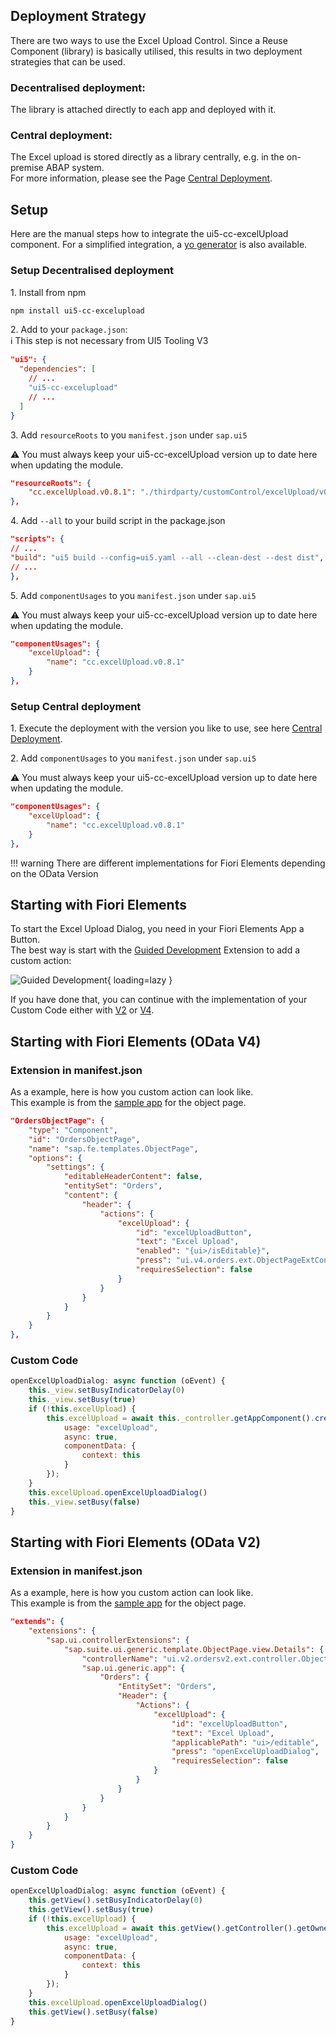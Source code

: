 ## Deployment Strategy

There are two ways to use the Excel Upload Control.
Since a Reuse Component (library) is basically utilised, this results in two deployment strategies that can be used.  
### Decentralised deployment:
The library is attached directly to each app and deployed with it.  
### Central deployment:
The Excel upload is stored directly as a library centrally, e.g. in the on-premise ABAP system.  
For more information, please see the Page [Central Deployment](../../../ui5-cc-excelUpload/pages/CentralDeployment).

## Setup

Here are the manual steps how to integrate the ui5-cc-excelUpload component. For a simplified integration, a [yo generator](../../../ui5-cc-excelUpload/pages/Generator) is also available.
### Setup Decentralised deployment

1\. Install from npm

```sh
npm install ui5-cc-excelupload
```

2\.  Add to your `package.json`:  
:information_source: This step is not necessary from UI5 Tooling V3

````json
"ui5": {
  "dependencies": [
    // ...
    "ui5-cc-excelupload"
    // ...
  ]
}
````

3\. Add `resourceRoots` to you `manifest.json` under `sap.ui5`
   
⚠️ You must always keep your ui5-cc-excelUpload version up to date here when updating the module.

````json
"resourceRoots": {
    "cc.excelUpload.v0.8.1": "./thirdparty/customControl/excelUpload/v0/8/1"
},
````

4\. Add `--all` to your build script in the package.json
````json
"scripts": {
// ...
"build": "ui5 build --config=ui5.yaml --all --clean-dest --dest dist",
// ...
},
````

5\. Add `componentUsages` to you `manifest.json` under `sap.ui5`
   
⚠️ You must always keep your ui5-cc-excelUpload version up to date here when updating the module.

````json
"componentUsages": {
    "excelUpload": {
        "name": "cc.excelUpload.v0.8.1"
    }
},
````

### Setup Central deployment

1\. Execute the deployment with the version you like to use, see here [Central Deployment](../../../ui5-cc-excelUpload/pages/CentralDeployment).

2\. Add `componentUsages` to you `manifest.json` under `sap.ui5`
   
⚠️ You must always keep your ui5-cc-excelUpload version up to date here when updating the module.

````json
"componentUsages": {
    "excelUpload": {
        "name": "cc.excelUpload.v0.8.1"
    }
},
````




!!! warning 
        There are different implementations for Fiori Elements depending on the OData Version

## Starting with Fiori Elements

To start the Excel Upload Dialog, you need in your Fiori Elements App a Button.  
The best way is start with the [Guided Development](https://blogs.sap.com/2021/08/16/getting-up-to-speed-with-sap-fiori-tools-guided-development-overview/) Extension to add a custom action:  

![Guided Development](./../images/guided_development.png){ loading=lazy }

If you have done that, you can continue with the implementation of your Custom Code either with [V2](#custom-code_1) or [V4](#custom-code).

## Starting with Fiori Elements (OData V4)

### Extension in manifest.json

As a example, here is how you custom action can look like.  
This example is from the [sample app](https://github.com/marianfoo/ui5-cc-excelUpload-sampleapp/blob/744f008b1b052a3df5594215d8d11811a8e646b7/packages/orders/webapp/manifest.json#L145-L157) for the object page.

````json
"OrdersObjectPage": {
    "type": "Component",
    "id": "OrdersObjectPage",
    "name": "sap.fe.templates.ObjectPage",
    "options": {
        "settings": {
            "editableHeaderContent": false,
            "entitySet": "Orders",
            "content": {
                "header": {
                    "actions": {
                        "excelUpload": {
                            "id": "excelUploadButton",
                            "text": "Excel Upload",
                            "enabled": "{ui>/isEditable}",
                            "press": "ui.v4.orders.ext.ObjectPageExtController.openExcelUploadDialog",
                            "requiresSelection": false
                        }
                    }
                }
            }
        }
    }
},
````

### Custom Code

````javascript
openExcelUploadDialog: async function (oEvent) {
    this._view.setBusyIndicatorDelay(0)
    this._view.setBusy(true)
    if (!this.excelUpload) {
        this.excelUpload = await this._controller.getAppComponent().createComponent({
            usage: "excelUpload",
            async: true,
            componentData: {
                context: this
            }
        });
    }
    this.excelUpload.openExcelUploadDialog()
    this._view.setBusy(false)
}
````


## Starting with Fiori Elements (OData V2)

### Extension in manifest.json

As a example, here is how you custom action can look like.  
This example is from the [sample app](https://github.com/marianfoo/ui5-cc-excelUpload-sampleapp/blob/744f008b1b052a3df5594215d8d11811a8e646b7/packages/ordersv2/webapp/manifest.json#L110-L134) for the object page.

````json
"extends": {
    "extensions": {
        "sap.ui.controllerExtensions": {
            "sap.suite.ui.generic.template.ObjectPage.view.Details": {
                "controllerName": "ui.v2.ordersv2.ext.controller.ObjectPageExt",
                "sap.ui.generic.app": {
                    "Orders": {
                        "EntitySet": "Orders",
                        "Header": {
                            "Actions": {
                                "excelUpload": {
                                    "id": "excelUploadButton",
                                    "text": "Excel Upload",
                                    "applicablePath": "ui>/editable",
                                    "press": "openExcelUploadDialog",
                                    "requiresSelection": false
                                }
                            }
                        }
                    }
                }
            }
        }
    }
}
````

### Custom Code

````javascript
openExcelUploadDialog: async function (oEvent) {
    this.getView().setBusyIndicatorDelay(0)
    this.getView().setBusy(true)
    if (!this.excelUpload) {
        this.excelUpload = await this.getView().getController().getOwnerComponent().createComponent({
            usage: "excelUpload",
            async: true,
            componentData: {
                context: this
            }
        });
    }
    this.excelUpload.openExcelUploadDialog()
    this.getView().setBusy(false)
}
````
